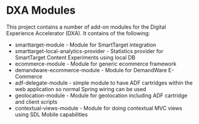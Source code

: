 DXA Modules
===================================================

This project contains a number of add-on modules for the Digital Experience Accelerator (DXA).
It contains of the following:

* smarttarget-module - Module for SmartTarget integration
* smarttarget-local-analytics-provider - Statistics provider for SmartTarget Content Experiments using local DB
* ecommerce-module - Module for generic ecommerce framework
* demandware-ecommerce-module - Module for DemandWare E-Commerce
* adf-delegate-module - simple module to have ADF cartridges within the web application so normal Spring wiring can be used
* geolocation-module - Module for geolocation including ADF cartridge and client scripts
* contextual-views-module - Module for doing contextual MVC views using SDL Mobile capabilities




